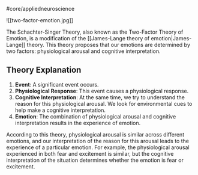 #core/appliedneuroscience

![[two-factor-emotion.jpg]]

The Schachter-Singer Theory, also known as the Two-Factor Theory of Emotion, is a modification of the [[James-Lange theory of emotion|James-Lange]] theory. This theory proposes that our emotions are determined by two factors: physiological arousal and cognitive interpretation.

## Theory Explanation

1. **Event**: A significant event occurs.
2. **Physiological Response**: This event causes a physiological response.
3. **Cognitive Interpretation**: At the same time, we try to understand the reason for this physiological arousal. We look for environmental cues to help make a cognitive interpretation.
4. **Emotion**: The combination of physiological arousal and cognitive interpretation results in the experience of emotion.

According to this theory, physiological arousal is similar across different emotions, and our interpretation of the reason for this arousal leads to the experience of a particular emotion. For example, the physiological arousal experienced in both fear and excitement is similar, but the cognitive interpretation of the situation determines whether the emotion is fear or excitement.
